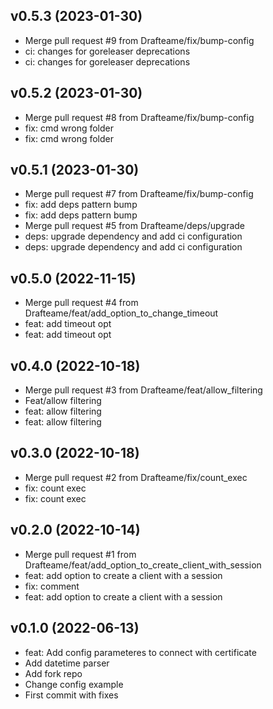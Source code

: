 ## v0.5.3 (2023-01-30)


- Merge pull request #9 from Drafteame/fix/bump-config
- ci: changes for goreleaser deprecations
- ci: changes for goreleaser deprecations

## v0.5.2 (2023-01-30)


- Merge pull request #8 from Drafteame/fix/bump-config
- fix: cmd wrong folder
- fix: cmd wrong folder

## v0.5.1 (2023-01-30)


- Merge pull request #7 from Drafteame/fix/bump-config
- fix: add deps pattern bump
- fix: add deps pattern bump
- Merge pull request #5 from Drafteame/deps/upgrade
- deps: upgrade dependency and add ci configuration
- deps: upgrade dependency and add ci configuration

## v0.5.0 (2022-11-15)


- Merge pull request #4 from Drafteame/feat/add_option_to_change_timeout
- feat: add timeout opt
- feat: add timeout opt

## v0.4.0 (2022-10-18)


- Merge pull request #3 from Drafteame/feat/allow_filtering
- Feat/allow filtering
- feat: allow filtering
- feat: allow filtering

## v0.3.0 (2022-10-18)


- Merge pull request #2 from Drafteame/fix/count_exec
- fix: count exec
- fix: count exec

## v0.2.0 (2022-10-14)


- Merge pull request #1 from Drafteame/feat/add_option_to_create_client_with_session
- feat: add option to create a client with a session
- fix: comment
- feat: add option to create a client with a session

## v0.1.0 (2022-06-13)


- feat: Add config parameteres to connect with certificate
- Add datetime parser
- Add fork repo
- Change config example
- First commit with fixes
